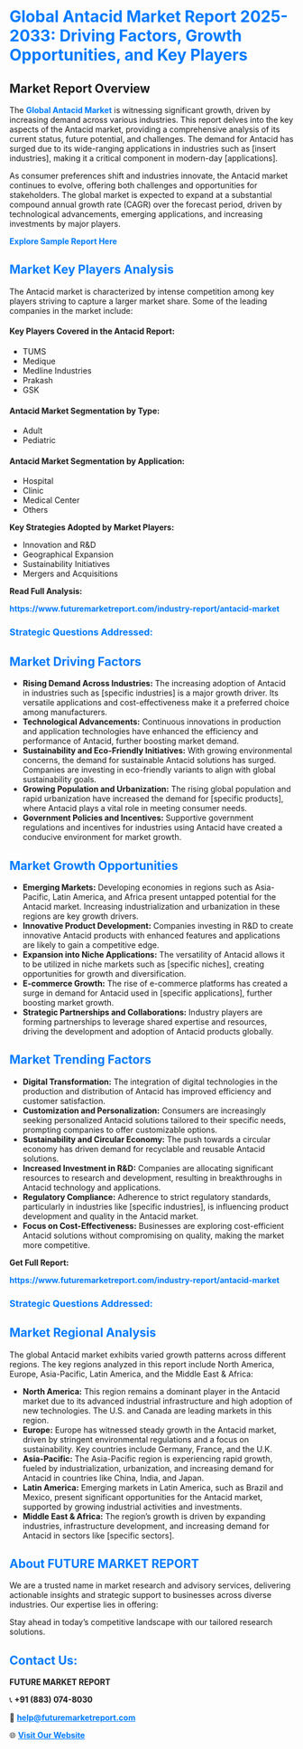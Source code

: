 <h1 style="color: #007BFF;">Global Antacid Market Report 2025-2033: Driving Factors, Growth Opportunities, and Key Players</h1>

<section id="overview">
<h2>Market Report Overview</h2>
<p>The <a href="https://www.futuremarketreport.com/industry-report/antacid-market" style="color: #007BFF; text-decoration: none;"><strong>Global Antacid Market</strong></a> is witnessing significant growth, driven by increasing demand across various industries. This report delves into the key aspects of the Antacid market, providing a comprehensive analysis of its current status, future potential, and challenges. The demand for Antacid has surged due to its wide-ranging applications in industries such as [insert industries], making it a critical component in modern-day [applications].</p>
<p>As consumer preferences shift and industries innovate, the Antacid market continues to evolve, offering both challenges and opportunities for stakeholders. The global market is expected to expand at a substantial compound annual growth rate (CAGR) over the forecast period, driven by technological advancements, emerging applications, and increasing investments by major players.</p>
</section>

<section id="overview">
<p><a href="https://www.futuremarketreport.com/request-sample/reportId=83921" style="color: #007BFF; text-decoration: none;"><strong>Explore Sample Report Here</strong></a></p>
</section>

<section id="key-players">
<h2 style="color: #007BFF;">Market Key Players Analysis</h2>
<p>The Antacid market is characterized by intense competition among key players striving to capture a larger market share. Some of the leading companies in the market include:</p>
<h4>Key Players Covered in the Antacid Report:</h4>
<ul><li>TUMS</li><li>Medique</li><li>Medline Industries</li><li>Prakash</li><li>GSK</li></ul>
<h4>Antacid Market Segmentation by Type:</h4>
<ul><li>Adult</li><li>Pediatric</li></ul>

<h4>Antacid Market Segmentation by Application:</h4>
<ul><li>Hospital</li><li>Clinic</li><li>Medical Center</li><li>Others</li></ul>
<p><strong>Key Strategies Adopted by Market Players:</strong></p>
<ul>
<li>Innovation and R&D</li>
<li>Geographical Expansion</li>
<li>Sustainability Initiatives</li>
<li>Mergers and Acquisitions</li>
</ul>
</section>

<section>
<p><strong>Read Full Analysis: </strong></p><a href="https://www.futuremarketreport.com/industry-report/antacid-market" style="color: #007BFF; text-decoration: none;"><strong>https://www.futuremarketreport.com/industry-report/antacid-market</strong></a>
<h3 style="color: #007BFF;">Strategic Questions Addressed:</h3>
</section>

<section id="driving-factors">
<h2 style="color: #007BFF;">Market Driving Factors</h2>
<ul>
<li><strong>Rising Demand Across Industries:</strong> The increasing adoption of Antacid in industries such as [specific industries] is a major growth driver. Its versatile applications and cost-effectiveness make it a preferred choice among manufacturers.</li>
<li><strong>Technological Advancements:</strong> Continuous innovations in production and application technologies have enhanced the efficiency and performance of Antacid, further boosting market demand.</li>
<li><strong>Sustainability and Eco-Friendly Initiatives:</strong> With growing environmental concerns, the demand for sustainable Antacid solutions has surged. Companies are investing in eco-friendly variants to align with global sustainability goals.</li>
<li><strong>Growing Population and Urbanization:</strong> The rising global population and rapid urbanization have increased the demand for [specific products], where Antacid plays a vital role in meeting consumer needs.</li>
<li><strong>Government Policies and Incentives:</strong> Supportive government regulations and incentives for industries using Antacid have created a conducive environment for market growth.</li>
</ul>
</section>

<section id="growth-opportunities">
<h2 style="color: #007BFF;">Market Growth Opportunities</h2>
<ul>
<li><strong>Emerging Markets:</strong> Developing economies in regions such as Asia-Pacific, Latin America, and Africa present untapped potential for the Antacid market. Increasing industrialization and urbanization in these regions are key growth drivers.</li>
<li><strong>Innovative Product Development:</strong> Companies investing in R&D to create innovative Antacid products with enhanced features and applications are likely to gain a competitive edge.</li>
<li><strong>Expansion into Niche Applications:</strong> The versatility of Antacid allows it to be utilized in niche markets such as [specific niches], creating opportunities for growth and diversification.</li>
<li><strong>E-commerce Growth:</strong> The rise of e-commerce platforms has created a surge in demand for Antacid used in [specific applications], further boosting market growth.</li>
<li><strong>Strategic Partnerships and Collaborations:</strong> Industry players are forming partnerships to leverage shared expertise and resources, driving the development and adoption of Antacid products globally.</li>
</ul>
</section>

<section id="trending-factors">
<h2 style="color: #007BFF;">Market Trending Factors</h2>
<ul>
<li><strong>Digital Transformation:</strong> The integration of digital technologies in the production and distribution of Antacid has improved efficiency and customer satisfaction.</li>
<li><strong>Customization and Personalization:</strong> Consumers are increasingly seeking personalized Antacid solutions tailored to their specific needs, prompting companies to offer customizable options.</li>
<li><strong>Sustainability and Circular Economy:</strong> The push towards a circular economy has driven demand for recyclable and reusable Antacid solutions.</li>
<li><strong>Increased Investment in R&D:</strong> Companies are allocating significant resources to research and development, resulting in breakthroughs in Antacid technology and applications.</li>
<li><strong>Regulatory Compliance:</strong> Adherence to strict regulatory standards, particularly in industries like [specific industries], is influencing product development and quality in the Antacid market.</li>
<li><strong>Focus on Cost-Effectiveness:</strong> Businesses are exploring cost-efficient Antacid solutions without compromising on quality, making the market more competitive.</li>
</ul>
</section>

<section>
<p><strong>Get Full Report: </strong></p><a href="https://www.futuremarketreport.com/industry-report/antacid-market" style="color: #007BFF; text-decoration: none;"><strong>https://www.futuremarketreport.com/industry-report/antacid-market</strong></a>
<h3 style="color: #007BFF;">Strategic Questions Addressed:</h3>
</section>


<section id="regional-analysis">
<h2 style="color: #007BFF;">Market Regional Analysis</h2>
<p>The global Antacid market exhibits varied growth patterns across different regions. The key regions analyzed in this report include North America, Europe, Asia-Pacific, Latin America, and the Middle East & Africa:</p>
<ul>
<li><strong>North America:</strong> This region remains a dominant player in the Antacid market due to its advanced industrial infrastructure and high adoption of new technologies. The U.S. and Canada are leading markets in this region.</li>
<li><strong>Europe:</strong> Europe has witnessed steady growth in the Antacid market, driven by stringent environmental regulations and a focus on sustainability. Key countries include Germany, France, and the U.K.</li>
<li><strong>Asia-Pacific:</strong> The Asia-Pacific region is experiencing rapid growth, fueled by industrialization, urbanization, and increasing demand for Antacid in countries like China, India, and Japan.</li>
<li><strong>Latin America:</strong> Emerging markets in Latin America, such as Brazil and Mexico, present significant opportunities for the Antacid market, supported by growing industrial activities and investments.</li>
<li><strong>Middle East & Africa:</strong> The region’s growth is driven by expanding industries, infrastructure development, and increasing demand for Antacid in sectors like [specific sectors].</li>
</ul>
</section>

<footer>
<h2 style="color: #007BFF;">About FUTURE MARKET REPORT</h2>
<p>We are a trusted name in market research and advisory services, delivering actionable insights and strategic support to businesses across diverse industries. Our expertise lies in offering:</p>

<p>Stay ahead in today’s competitive landscape with our tailored research solutions.</p>

<h2 style="color: #007BFF;">Contact Us:</h2>
<p><strong>FUTURE MARKET REPORT</strong></p>
<p>📞 <strong>+91 (883) 074-8030</strong></p>
<p>📧 <strong><a href="mailto:help@futuremarketreport.com" style="color: #007BFF;">help@futuremarketreport.com</a></strong></p>
<p>🌐 <strong><a href="https://www.futuremarketreport.com/" style="color: #007BFF;">Visit Our Website</a></strong></p>
</footer>
